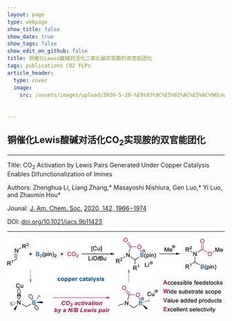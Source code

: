 ```yaml
---
layout: page
type: webpage
show_title: false
show_date: true
show_tags: false
show_edit_on_github: false
title: 铜催化Lewis酸碱对活化二氧化碳实现胺的双官能团化
tags: publications CO2 FLPs
article_header:
  type: cover
  image:
    src: /assets/images/upload/2020-5-20-%E9%93%9C%E5%82%AC%E5%8C%96Lewis%E9%85%B8%E7%A2%B1%E5%AF%B9%E6%B4%BB%E5%8C%96%E4%BA%8C%E6%B0%A7%E5%8C%96%E7%A2%B3%E5%AE%9E%E7%8E%B0%E8%83%BA%E7%9A%84%E5%8F%8C%E5%AE%98%E8%83%BD%E5%9B%A2%E5%8C%96.assets/ja9b11423_0011.gif


---
```


##  铜催化Lewis酸碱对活化CO<sub>2</sub>实现胺的双官能团化



-----

Title: CO<sub>2</sub> Activation by Lewis Pairs Generated Under Copper Catalysis Enables Difunctionalization of Imines

Authors: Zhenghua Li, Liang Zhang,* Masayoshi Nishiura, Gen Luo,* Yi Luo, and Zhaomin Hou*

Jounal: [J. Am. Chem. Soc.](https://pubs.acs.org/action/showCitFormats?doi=10.1021/jacs.9b11423&ref=pdf) [2020, 142, 1966](https://pubs.acs.org/action/showCitFormats?doi=10.1021/jacs.9b11423&ref=pdf)[−](https://pubs.acs.org/action/showCitFormats?doi=10.1021/jacs.9b11423&ref=pdf)[1974](https://pubs.acs.org/action/showCitFormats?doi=10.1021/jacs.9b11423&ref=pdf) 

DOI: [doi.org/10.1021/jacs.9b11423](https://sci-hub.se/10.1021/jacs.9b11423)

-----

![img](../assets/images/upload/2020-5-20-%E9%93%9C%E5%82%AC%E5%8C%96Lewis%E9%85%B8%E7%A2%B1%E5%AF%B9%E6%B4%BB%E5%8C%96%E4%BA%8C%E6%B0%A7%E5%8C%96%E7%A2%B3%E5%AE%9E%E7%8E%B0%E8%83%BA%E7%9A%84%E5%8F%8C%E5%AE%98%E8%83%BD%E5%9B%A2%E5%8C%96.assets/ja9b11423_0011.gif)

